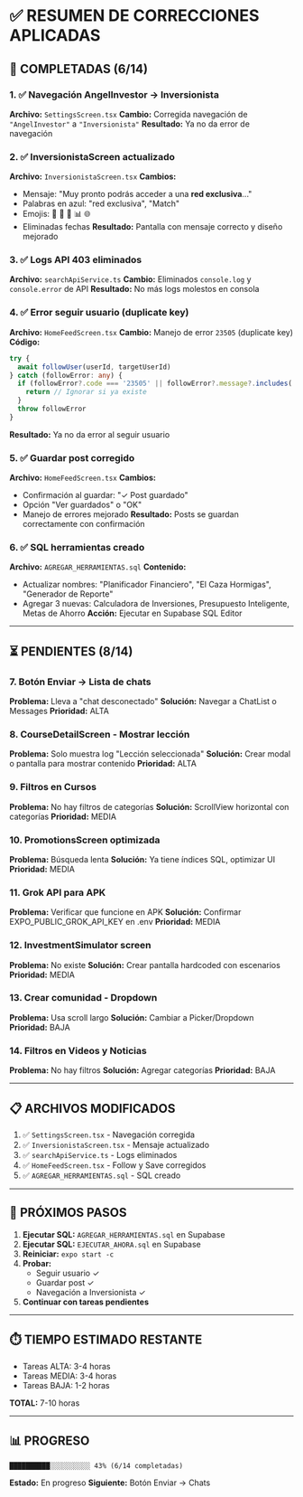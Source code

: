 # ✅ RESUMEN DE CORRECCIONES APLICADAS

## 🎯 COMPLETADAS (6/14)

### 1. ✅ Navegación AngelInvestor → Inversionista
**Archivo:** `SettingsScreen.tsx`
**Cambio:** Corregida navegación de `"AngelInvestor"` a `"Inversionista"`
**Resultado:** Ya no da error de navegación

### 2. ✅ InversionistaScreen actualizado
**Archivo:** `InversionistaScreen.tsx`
**Cambios:**
- Mensaje: "Muy pronto podrás acceder a una **red exclusiva**..."
- Palabras en azul: "red exclusiva", "Match"
- Emojis: 🔎 🤝 💼 📊 🌐
- Eliminadas fechas
**Resultado:** Pantalla con mensaje correcto y diseño mejorado

### 3. ✅ Logs API 403 eliminados
**Archivo:** `searchApiService.ts`
**Cambio:** Eliminados `console.log` y `console.error` de API
**Resultado:** No más logs molestos en consola

### 4. ✅ Error seguir usuario (duplicate key)
**Archivo:** `HomeFeedScreen.tsx`
**Cambio:** Manejo de error `23505` (duplicate key)
**Código:**
```typescript
try {
  await followUser(userId, targetUserId)
} catch (followError: any) {
  if (followError?.code === '23505' || followError?.message?.includes('duplicate')) {
    return // Ignorar si ya existe
  }
  throw followError
}
```
**Resultado:** Ya no da error al seguir usuario

### 5. ✅ Guardar post corregido
**Archivo:** `HomeFeedScreen.tsx`
**Cambios:**
- Confirmación al guardar: "✓ Post guardado"
- Opción "Ver guardados" o "OK"
- Manejo de errores mejorado
**Resultado:** Posts se guardan correctamente con confirmación

### 6. ✅ SQL herramientas creado
**Archivo:** `AGREGAR_HERRAMIENTAS.sql`
**Contenido:**
- Actualizar nombres: "Planificador Financiero", "El Caza Hormigas", "Generador de Reporte"
- Agregar 3 nuevas: Calculadora de Inversiones, Presupuesto Inteligente, Metas de Ahorro
**Acción:** Ejecutar en Supabase SQL Editor

---

## ⏳ PENDIENTES (8/14)

### 7. Botón Enviar → Lista de chats
**Problema:** Lleva a "chat desconectado"
**Solución:** Navegar a ChatList o Messages
**Prioridad:** ALTA

### 8. CourseDetailScreen - Mostrar lección
**Problema:** Solo muestra log "Lección seleccionada"
**Solución:** Crear modal o pantalla para mostrar contenido
**Prioridad:** ALTA

### 9. Filtros en Cursos
**Problema:** No hay filtros de categorías
**Solución:** ScrollView horizontal con categorías
**Prioridad:** MEDIA

### 10. PromotionsScreen optimizada
**Problema:** Búsqueda lenta
**Solución:** Ya tiene índices SQL, optimizar UI
**Prioridad:** MEDIA

### 11. Grok API para APK
**Problema:** Verificar que funcione en APK
**Solución:** Confirmar EXPO_PUBLIC_GROK_API_KEY en .env
**Prioridad:** MEDIA

### 12. InvestmentSimulator screen
**Problema:** No existe
**Solución:** Crear pantalla hardcoded con escenarios
**Prioridad:** MEDIA

### 13. Crear comunidad - Dropdown
**Problema:** Usa scroll largo
**Solución:** Cambiar a Picker/Dropdown
**Prioridad:** BAJA

### 14. Filtros en Videos y Noticias
**Problema:** No hay filtros
**Solución:** Agregar categorías
**Prioridad:** BAJA

---

## 📋 ARCHIVOS MODIFICADOS

1. ✅ `SettingsScreen.tsx` - Navegación corregida
2. ✅ `InversionistaScreen.tsx` - Mensaje actualizado
3. ✅ `searchApiService.ts` - Logs eliminados
4. ✅ `HomeFeedScreen.tsx` - Follow y Save corregidos
5. ✅ `AGREGAR_HERRAMIENTAS.sql` - SQL creado

---

## 🎯 PRÓXIMOS PASOS

1. **Ejecutar SQL:** `AGREGAR_HERRAMIENTAS.sql` en Supabase
2. **Ejecutar SQL:** `EJECUTAR_AHORA.sql` en Supabase
3. **Reiniciar:** `expo start -c`
4. **Probar:**
   - Seguir usuario ✓
   - Guardar post ✓
   - Navegación a Inversionista ✓
5. **Continuar con tareas pendientes**

---

## ⏱️ TIEMPO ESTIMADO RESTANTE

- Tareas ALTA: 3-4 horas
- Tareas MEDIA: 3-4 horas
- Tareas BAJA: 1-2 horas

**TOTAL:** 7-10 horas

---

## 📊 PROGRESO

```
██████████░░░░░░░░░░ 43% (6/14 completadas)
```

**Estado:** En progreso
**Siguiente:** Botón Enviar → Chats
